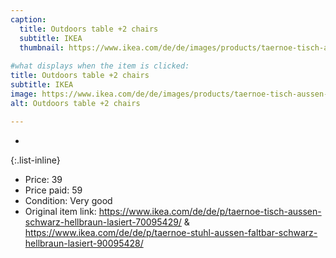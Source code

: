 ```yaml
---
caption:
  title: Outdoors table +2 chairs
  subtitle: IKEA
  thumbnail: https://www.ikea.com/de/de/images/products/taernoe-tisch-aussen-schwarz-hellbraun-lasiert__0735751_pe740159_s5.jpg
  
#what displays when the item is clicked:
title: Outdoors table +2 chairs
subtitle: IKEA
image: https://www.ikea.com/de/de/images/products/taernoe-tisch-aussen-schwarz-hellbraun-lasiert__0735751_pe740159_s5.jpg
alt: Outdoors table +2 chairs

---
```

-

{:.list-inline} 
- Price: 39
- Price paid: 59
- Condition: Very good
- Original item link: https://www.ikea.com/de/de/p/taernoe-tisch-aussen-schwarz-hellbraun-lasiert-70095429/ & https://www.ikea.com/de/de/p/taernoe-stuhl-aussen-faltbar-schwarz-hellbraun-lasiert-90095428/
